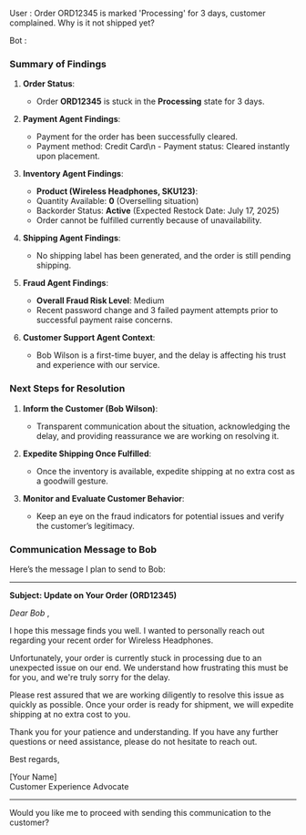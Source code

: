 User : Order ORD12345 is marked 'Processing' for 3 days, customer complained. Why is it not shipped yet?

Bot : 

### Summary of Findings

1. **Order Status**:
   - Order **ORD12345** is stuck in the **Processing** state for 3 days.
   
2. **Payment Agent Findings**:
   - Payment for the order has been successfully cleared.
   - Payment method: Credit Card\n   - Payment status: Cleared instantly upon placement.

3. **Inventory Agent Findings**: 
   - **Product (Wireless Headphones, SKU123)**: 
   - Quantity Available: **0** (Overselling situation)
   - Backorder Status: **Active** (Expected Restock Date: July 17, 2025)
   - Order cannot be fulfilled currently because of unavailability.
   
4. **Shipping Agent Findings**:
   - No shipping label has been generated, and the order is still pending shipping.

5. **Fraud Agent Findings**:
   - **Overall Fraud Risk Level**: Medium
   - Recent password change and 3 failed payment attempts prior to successful payment raise concerns.
   
6. **Customer Support Agent Context**:
   - Bob Wilson is a first-time buyer, and the delay is affecting his trust and experience with our service.
   
### Next Steps for Resolution
1. **Inform the Customer (Bob Wilson)**:
   - Transparent communication about the situation, acknowledging the delay, and providing reassurance we are working on resolving it.

2. **Expedite Shipping Once Fulfilled**:
   - Once the inventory is available, expedite shipping at no extra cost as a goodwill gesture.

3. **Monitor and Evaluate Customer Behavior**:
   - Keep an eye on the fraud indicators for potential issues and verify the customer’s legitimacy.
   
### Communication Message to Bob
Here’s the message I plan to send to Bob:

---

**Subject: Update on Your Order (ORD12345)**

*Dear Bob*  ,

I hope this message finds you well. I wanted to personally reach out regarding your recent order for Wireless Headphones.

Unfortunately, your order is currently stuck in processing due to an unexpected issue on our end. We understand how frustrating this must be for you, and we're truly sorry for the delay.

Please rest assured that we are working diligently to resolve this issue as quickly as possible. Once your order is ready for shipment, we will expedite shipping at no extra cost to you.

Thank you for your patience and understanding. If you have any further questions or need assistance, please do not hesitate to reach out.

Best regards,

[Your Name]  
Customer Experience Advocate

---

Would you like me to proceed with sending this communication to the customer?
